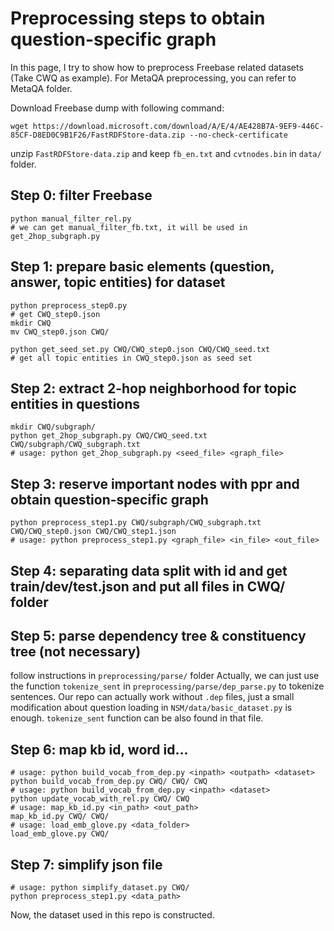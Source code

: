 # Preprocessing steps to obtain question-specific graph

In this page, I try to show how to preprocess Freebase related datasets (Take CWQ as example). For MetaQA preprocessing, you can refer to MetaQA folder.

Download Freebase dump with following command:

```
wget https://download.microsoft.com/download/A/E/4/AE428B7A-9EF9-446C-85CF-D8ED0C9B1F26/FastRDFStore-data.zip --no-check-certificate
```

unzip `FastRDFStore-data.zip` and keep `fb_en.txt` and `cvtnodes.bin` in `data/` folder.

## Step 0: filter Freebase 
```
python manual_filter_rel.py
# we can get manual_filter_fb.txt, it will be used in get_2hop_subgraph.py
```

## Step 1: prepare basic elements (question, answer, topic entities) for dataset
```
python preprocess_step0.py 
# get CWQ_step0.json
mkdir CWQ
mv CWQ_step0.json CWQ/

python get_seed_set.py CWQ/CWQ_step0.json CWQ/CWQ_seed.txt
# get all topic entities in CWQ_step0.json as seed set
```

## Step 2: extract 2-hop neighborhood for topic entities in questions
```
mkdir CWQ/subgraph/
python get_2hop_subgraph.py CWQ/CWQ_seed.txt CWQ/subgraph/CWQ_subgraph.txt
# usage: python get_2hop_subgraph.py <seed_file> <graph_file>
```

## Step 3: reserve important nodes with ppr and obtain question-specific graph
```
python preprocess_step1.py CWQ/subgraph/CWQ_subgraph.txt CWQ/CWQ_step0.json CWQ/CWQ_step1.json
# usage: python preprocess_step1.py <graph_file> <in_file> <out_file>
```

## Step 4: separating data split with id and get train/dev/test.json and put all files in CWQ/ folder

## Step 5: parse dependency tree & constituency tree (not necessary)
follow instructions in `preprocessing/parse/` folder
Actually, we can just use the function `tokenize_sent` in `preprocessing/parse/dep_parse.py` to tokenize sentences. 
Our repo can actually work without `.dep` files, just a small modification about question loading in `NSM/data/basic_dataset.py` is enough.
`tokenize_sent` function can be also found in that file.

## Step 6: map kb id, word id...
```
# usage: python build_vocab_from_dep.py <inpath> <outpath> <dataset>
python build_vocab_from_dep.py CWQ/ CWQ/ CWQ
# usage: python build_vocab_from_dep.py <inpath> <dataset>
python update_vocab_with_rel.py CWQ/ CWQ
# usage: map_kb_id.py <in_path> <out_path>
map_kb_id.py CWQ/ CWQ/
# usage: load_emb_glove.py <data_folder>
load_emb_glove.py CWQ/
```

## Step 7: simplify json file
```
# usage: python simplify_dataset.py CWQ/
python preprocess_step1.py <data_path>
```

Now, the dataset used in this repo is constructed.

